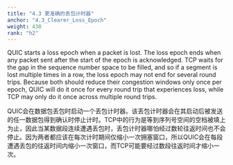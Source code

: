 ```yaml
---
title: "4.3 更准确的丢包计时器"
anchor: "4.3_Clearer_Loss_Epoch"
weight: 430
rank: "h2"
---
```


QUIC starts a loss epoch when a packet is lost. The loss epoch ends when any packet sent after the start of the epoch is acknowledged. TCP waits for the gap in the sequence number space to be filled, and so if a segment is lost multiple times in a row, the loss epoch may not end for several round trips. Because both should reduce their congestion windows only once per epoch, QUIC will do it once for every round trip that experiences loss, while TCP may only do it once across multiple round trips.

QUIC会在数据包丢包时启动一个丢包计时器。该丢包计时器会在其启动后被发送的任一数据包得到确认时停止计时。TCP中的行为是等到序列号空间的空档被填上为止，因此当某数据段连续遭遇丢包时，丢包计时器哪怕经过数轮往返时间也不会停止。因为两者都应该在每次计时期间仅缩小一次拥塞窗口，所以QUIC会在每段遭遇丢包的往返时间内缩小一次窗口，而TCP可能要经过数段往返时间才缩小一次。
